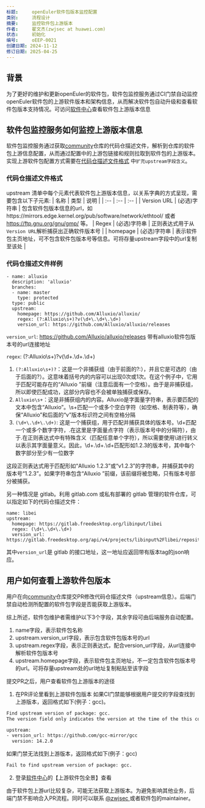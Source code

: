 ```yaml
---
标题:     openEuler软件包版本监控配置
类别:     流程设计
摘要:     监控软件包上游版本
作者:     翟文杰(zwjsec at huawei.com)
状态:     初始化
编号:     oEEP-0021
创建日期: 2024-11-12
修订日期: 2025-04-25
---
```


## 背景
为了更好的维护和更新openEuler的软件包，软件包监控服务通过CI门禁自动监控openEuler软件包的上游软件版本和架构信息，从而解决软件包自动升级和查看软件包版本支持情况。可访问[软件中心](https://easysoftware.openeuler.org/zh/)查看软件包上游版本信息

## 软件包监控服务如何监控上游版本信息

软件包监控服务通过获取[community](https://gitee.com/openeuler/community/blob/master/sig/README.md)仓库的代码仓描述文件，解析到仓库的软件包上游信息配置，从而通过配置中的上游包链接和规则拉取到软件包的上游版本。
实现上游软件包配置方式需要在[代码仓描述文件格式](https://gitee.com/openeuler/community/blob/master/sig/README.md#%E4%BB%A3%E7%A0%81%E4%BB%93%E6%8F%8F%E8%BF%B0%E6%96%87%E4%BB%B6%E6%A0%BC%E5%BC%8F) 中`扩充upstream字段含义`。

### 代码仓描述文件格式
upstream 清单中每个元素代表软件包上游版本信息，以关系字典的方式呈现，需要包含以下子元素:
| 名称 | 类型 | 说明 |
| :-- | :-- | :-- |
| Version URL  | (必选)字符串 | 包含软件包版本信息的url，如https://mirrors.edge.kernel.org/pub/software/network/ethtool/ 或者 https://ftp.gnu.org/gnu/gmp/ 等。
| Regex  | (必选)字符串 | 正则表达式用于从`Version URL`解析捕获出正确软件版本号 |
| homepage  | (必选)字符串 | 表示软件包主页地址，可不包含软件包版本号等信息。可将存量upstream字段中的url复制至该处 |

### 代码仓描述文件样例
```
- name: alluxio
  description: 'alluxio'
  branches:
  - name: master
    type: protected
  type: public
  upstream: 
    homepage: https://github.com/Alluxio/alluxio/
    regex: (?:Alluxio\s+)?v(\d+\.\d+\.\d+) 
    version_url: https://github.com/Alluxio/alluxio/releases 
```

`version_url`: https://github.com/Alluxio/alluxio/releases 带有alluxio软件包版本号的url连接地址

`regex`: (?:Alluxio\s+)?v(\d+\.\d+\.\d+)
1. ```(?:Alluxio\s+)?```：这是一个非捕获组（由于前面的?:），并且它是可选的（由于后面的?）。这意味着括号内的内容可以出现0次或1次。在这个例子中，它用于匹配可能存在的“Alluxio ”前缀（注意后面有一个空格）。由于是非捕获组，所以即使匹配成功，这部分内容也不会被单独捕获或保存。
2. ```Alluxio\s+```：这是非捕获组内的内容。Alluxio是字面量字符串，表示要匹配的文本中包含“Alluxio”。\s+匹配一个或多个空白字符（如空格、制表符等），确保“Alluxio”和后面的“v”版本标识符之间有空格分隔
3. ```(\d+\.\d+\.\d+)```: 这是一个捕获组，用于匹配并捕获具体的版本号。\d+匹配一个或多个数字字符，.在这里是字面量点字符（表示版本号中的分隔符），由于.在正则表达式中有特殊含义（匹配任意单个字符），所以需要使用\进行转义以表示其字面量意义。因此，\d+\.\d+\.\d+匹配形如1.2.3的版本号，其中每个数字部分至少有一位数字

这段正则表达式用于匹配形如“Alluxio 1.2.3”或“v1.2.3”的字符串，并捕获其中的版本号“1.2.3”。如果字符串包含“Alluxio ”前缀，该前缀将被忽略，只有版本号部分被捕获。

另一种情况是 gitlab。利用 gitlab.com 或私有部署的 gitlab 管理的软件仓库，可以指定如下的代码仓描述文件：
```
name: libei
upstream:
  homepage: https://gitlab.freedesktop.org/libinput/libei
  regex: (\d+\.\d+\.\d+)
  version_url: https://gitlab.freedesktop.org/api/v4/projects/libinput%2Flibei/repository/tags
```
其中`version_url`是 gitlab 的接口地址，这一地址应返回带有版本tag的json响应。


## 用户如何查看上游软件包版本

用户在向[community](https://gitee.com/openeuler/community/blob/master/sig/README.md)仓库提交PR修改代码仓描述文件（upstream信息）。后端门禁自动检测所配置的软件包字段是否能获取上游版本。

综上所述，软件包维护者需维护以下3个字段，其余字段可由后端服务自动配置。

1. name字段，表示软件包名称
2. upstream.version_url字段，表示包含软件包版本号的url
3. upstream.regex字段，表示正则表达式，配合version_url字段，从url连接中解析软件包版本号
4. upstream.homepage字段，表示软件包主页地址，不一定包含软件包版本号的url。可将存量upstream处的url地址复制粘贴至该字段

提交PR之后，用户查看软件包上游版本的途径

1. 在PR评论里看到上游软件包版本
如果CI门禁能够根据用户提交的字段查找到上游版本，返回格式如下(例子：gcc)。
```bash
Find upstream version of package: gcc.
The version field only indicates the version at the time of the this comment, maybe not the latest version.

upstream:
- version_url: https://github.com/gcc-mirror/gcc
  version: 14.2.0
```
如果门禁无法找到上游版本，返回格式如下(例子：gcc)

```bash
Fail to find upstream version of package: gcc.
```

2. 登录[软件中心](https://easysoftware.openeuler.org/zh/)的【上游软件包全景】查看

由于软件包上游url比较复杂，可能无法获取上游版本。为避免影响其他业务，后端门禁不影响合入PR流程。同时可以联系 [ @zwjsec ](https://gitee.com/zwjsec) 或者软件包的maintainer。
